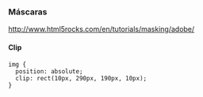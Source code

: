 ### Máscaras

http://www.html5rocks.com/en/tutorials/masking/adobe/

#### Clip

```
img {
  position: absolute;
  clip: rect(10px, 290px, 190px, 10px);
}
```

